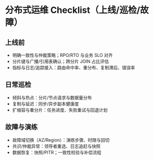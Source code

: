 # 分布式运维 Checklist（上线/巡检/故障）

## 上线前

- 明确一致性与仲裁策略；RPO/RTO 与业务 SLO 对齐
- 分片键与广播/引用表确认；跨分片 JOIN 占比评估
- 指标与日志/追踪接入：路由命中率、重分布、复制滞后、错误率

## 日常巡检

- 倾斜与热点：分片/节点请求与数据量分布
- 复制与延迟：同步/异步副本健康度
- 扩缩容与重分片：任务进度、失败重试与回退计划

## 故障与演练

- 故障域切换（AZ/Region）：演练步骤、时限与回切
- 共识/仲裁异常：领导者重选、日志追赶与快照
- 数据恢复：快照/PITR；一致性校验与补偿流程
